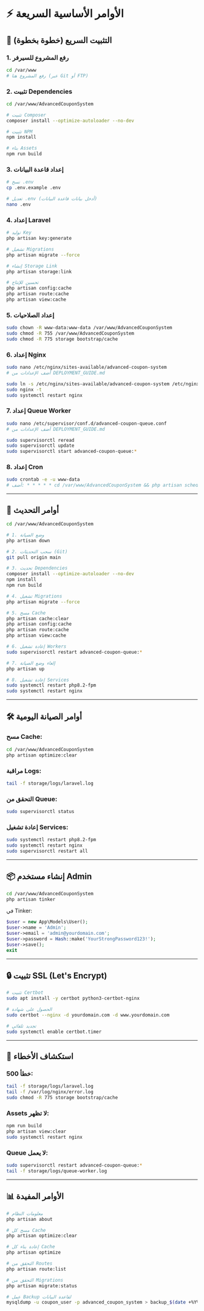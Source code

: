 # ⚡ الأوامر الأساسية السريعة

## 🚀 التثبيت السريع (خطوة بخطوة)

### 1. رفع المشروع للسيرفر
```bash
cd /var/www
# رفع المشروع هنا (عبر Git أو FTP)
```

### 2. تثبيت Dependencies
```bash
cd /var/www/AdvancedCouponSystem

# تثبيت Composer
composer install --optimize-autoloader --no-dev

# تثبيت NPM
npm install

# بناء Assets
npm run build
```

### 3. إعداد قاعدة البيانات
```bash
# نسخ .env
cp .env.example .env

# تعديل .env (أدخل بيانات قاعدة البيانات)
nano .env
```

### 4. إعداد Laravel
```bash
# توليد Key
php artisan key:generate

# تشغيل Migrations
php artisan migrate --force

# إنشاء Storage Link
php artisan storage:link

# تحسين للإنتاج
php artisan config:cache
php artisan route:cache
php artisan view:cache
```

### 5. إعداد الصلاحيات
```bash
sudo chown -R www-data:www-data /var/www/AdvancedCouponSystem
sudo chmod -R 755 /var/www/AdvancedCouponSystem
sudo chmod -R 775 storage bootstrap/cache
```

### 6. إعداد Nginx
```bash
sudo nano /etc/nginx/sites-available/advanced-coupon-system
# أضف الإعدادات من DEPLOYMENT_GUIDE.md

sudo ln -s /etc/nginx/sites-available/advanced-coupon-system /etc/nginx/sites-enabled/
sudo nginx -t
sudo systemctl restart nginx
```

### 7. إعداد Queue Worker
```bash
sudo nano /etc/supervisor/conf.d/advanced-coupon-queue.conf
# أضف الإعدادات من DEPLOYMENT_GUIDE.md

sudo supervisorctl reread
sudo supervisorctl update
sudo supervisorctl start advanced-coupon-queue:*
```

### 8. إعداد Cron
```bash
sudo crontab -e -u www-data
# أضف: * * * * * cd /var/www/AdvancedCouponSystem && php artisan schedule:run >> /dev/null 2>&1
```

---

## 🔄 أوامر التحديث

```bash
cd /var/www/AdvancedCouponSystem

# 1. وضع الصيانة
php artisan down

# 2. سحب التحديثات (Git)
git pull origin main

# 3. تحديث Dependencies
composer install --optimize-autoloader --no-dev
npm install
npm run build

# 4. تشغيل Migrations
php artisan migrate --force

# 5. مسح Cache
php artisan cache:clear
php artisan config:cache
php artisan route:cache
php artisan view:cache

# 6. إعادة تشغيل Workers
sudo supervisorctl restart advanced-coupon-queue:*

# 7. إلغاء وضع الصيانة
php artisan up

# 8. إعادة تشغيل Services
sudo systemctl restart php8.2-fpm
sudo systemctl restart nginx
```

---

## 🛠️ أوامر الصيانة اليومية

### مسح Cache:
```bash
cd /var/www/AdvancedCouponSystem
php artisan optimize:clear
```

### مراقبة Logs:
```bash
tail -f storage/logs/laravel.log
```

### التحقق من Queue:
```bash
sudo supervisorctl status
```

### إعادة تشغيل Services:
```bash
sudo systemctl restart php8.2-fpm
sudo systemctl restart nginx
sudo supervisorctl restart all
```

---

## 📦 إنشاء مستخدم Admin

```bash
cd /var/www/AdvancedCouponSystem
php artisan tinker
```

في Tinker:
```php
$user = new App\Models\User();
$user->name = 'Admin';
$user->email = 'admin@yourdomain.com';
$user->password = Hash::make('YourStrongPassword123!');
$user->save();
exit
```

---

## 🔒 تثبيت SSL (Let's Encrypt)

```bash
# تثبيت Certbot
sudo apt install -y certbot python3-certbot-nginx

# الحصول على شهادة
sudo certbot --nginx -d yourdomain.com -d www.yourdomain.com

# تجديد تلقائي
sudo systemctl enable certbot.timer
```

---

## 🐛 استكشاف الأخطاء

### خطأ 500:
```bash
tail -f storage/logs/laravel.log
tail -f /var/log/nginx/error.log
sudo chmod -R 775 storage bootstrap/cache
```

### Assets لا تظهر:
```bash
npm run build
php artisan view:clear
sudo systemctl restart nginx
```

### Queue لا يعمل:
```bash
sudo supervisorctl restart advanced-coupon-queue:*
tail -f storage/logs/queue-worker.log
```

---

## 📊 الأوامر المفيدة

```bash
# معلومات النظام
php artisan about

# مسح كل Cache
php artisan optimize:clear

# إعادة بناء كل Cache
php artisan optimize

# التحقق من Routes
php artisan route:list

# التحقق من Migrations
php artisan migrate:status

# عمل Backup لقاعدة البيانات
mysqldump -u coupon_user -p advanced_coupon_system > backup_$(date +%Y%m%d).sql
```

